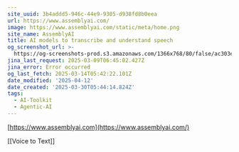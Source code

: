 ```yaml
---
site_uuid: 3b4addd5-946c-44e9-9305-d938fd8b0eea
url: https://www.assemblyai.com/
image: https://www.assemblyai.com/static/meta/home.png
site_name: AssemblyAI
title: AI models to transcribe and understand speech
og_screenshot_url: >-
  https://og-screenshots-prod.s3.amazonaws.com/1366x768/80/false/ac303e13b2836f26b643b87ccac1b193851d34339cec90f47833dd7920090d0d.jpeg
jina_last_request: 2025-03-09T06:45:02.427Z
jina_error: Error occurred
og_last_fetch: 2025-03-14T05:42:22.101Z
date_modified: '2025-04-12'
date_created: '2025-03-30T05:44:14.824Z'
tags:
  - AI-Toolkit
  - Agentic-AI
---
```



































































































[https://www.assemblyai.com](https://www.assemblyai.com/)

[[Voice to Text]]
